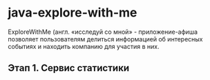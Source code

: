 # java-explore-with-me
ExploreWithMe (англ. «исследуй со мной» - приложение-афиша позволяет пользователям делиться информацией об интересных событиях и находить компанию для участия в них. 
## Этап 1. Сервис статистики
